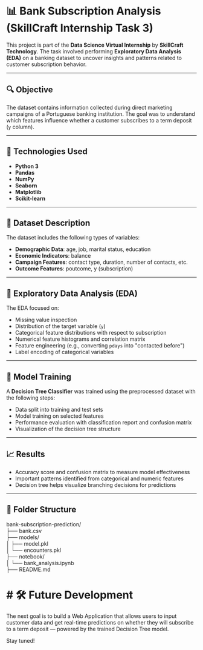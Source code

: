 # 📊 Bank Subscription Analysis (SkillCraft Internship Task 3)

This project is part of the **Data Science Virtual Internship** by **SkillCraft Technology**. The task involved performing **Exploratory Data Analysis (EDA)** on a banking dataset to uncover insights and patterns related to customer subscription behavior.

---

## 🔍 Objective

The dataset contains information collected during direct marketing campaigns of a Portuguese banking institution. The goal was to understand which features influence whether a customer subscribes to a term deposit (`y` column).

---

## 🧠 Technologies Used

- **Python 3**
- **Pandas**
- **NumPy**
- **Seaborn**
- **Matplotlib**
- **Scikit-learn**

---

## 📁 Dataset Description

The dataset includes the following types of variables:

- **Demographic Data**: age, job, marital status, education
- **Economic Indicators**: balance
- **Campaign Features**: contact type, duration, number of contacts, etc.
- **Outcome Features**: poutcome, y (subscription)

---

## 🔎 Exploratory Data Analysis (EDA)

The EDA focused on:

- Missing value inspection
- Distribution of the target variable (`y`)
- Categorical feature distributions with respect to subscription
- Numerical feature histograms and correlation matrix
- Feature engineering (e.g., converting `pdays` into "contacted before")
- Label encoding of categorical variables

---

## 🌳 Model Training

A **Decision Tree Classifier** was trained using the preprocessed dataset with the following steps:

- Data split into training and test sets
- Model training on selected features
- Performance evaluation with classification report and confusion matrix
- Visualization of the decision tree structure

---

## 📈 Results

- Accuracy score and confusion matrix to measure model effectiveness
- Important patterns identified from categorical and numeric features
- Decision tree helps visualize branching decisions for predictions

---

## 📌 Folder Structure

bank-subscription-prediction/  
├── bank.csv  
├── models/  
│ ├── model.pkl  
│ └── encounters.pkl  
├── notebook/  
│ └── bank_analysis.ipynb  
├── README.md  

# # 🛠️ Future Development
The next goal is to build a Web Application that allows users to input customer data and get real-time predictions on whether they will subscribe to a term deposit — powered by the trained Decision Tree model.

Stay tuned!  

